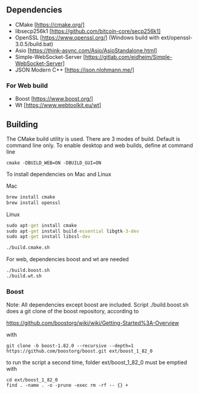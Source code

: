 ## Dependencies

- CMake [https://cmake.org/]
- libsecp256k1 [https://github.com/bitcoin-core/secp256k1]
- OpenSSL [https://www.openssl.org/] (Windows build with ext/openssl-3.0.5/build.bat)
- Asio [https://think-async.com/Asio/AsioStandalone.html] 
- Simple-WebSocket-Server [https://gitlab.com/eidheim/Simple-WebSocket-Server] 
- JSON Modern C++ [https://json.nlohmann.me/] 

### For Web build

- Boost [https://www.boost.org/]
- Wt [https://www.webtoolkit.eu/wt]

## Building

The CMake build utility is used. There are 3 modes of build. Default is command line only. To enable desktop and web builds, define at command line 

```
cmake -DBUILD_WEB=ON -DBUILD_GUI=ON

```

To install dependencies on Mac and Linux

Mac

``` cmd 
brew install cmake
brew install openssl
```

Linux

``` cmd 
sudo apt-get install cmake
sudo apt-get install build-essential libgtk-3-dev 
sudo apt-get install libssl-dev 
```

``` cmd
./build.cmake.sh
```

For web, dependencies boost and wt are needed 

``` cmd
./build.boost.sh
./build.wt.sh
```

### Boost

Note: All dependencies except boost are included. Script ./build.boost.sh does a git clone of the boost repository, according to

https://github.com/boostorg/wiki/wiki/Getting-Started%3A-Overview

with 

```
git clone -b boost-1.82.0 --recursive --depth=1 https://github.com/boostorg/boost.git ext/boost_1_82_0
```

to run the script a second time, folder ext/boost_1_82_0 must be emptied with

```
cd ext/boost_1_82_0
find . -name . -o -prune -exec rm -rf -- {} +
```

